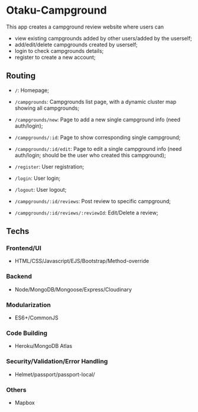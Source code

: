 # Otaku-Campground

This app creates a campground review website where users can

- view existing campgrounds added by other users/added by the userself;
- add/edit/delete campgrounds created by userself;
- login to check campgrounds details;
- register to create a new account;

## Routing

- `/`: Homepage;

- `/campgrounds`: Campgrounds list page, with a dynamic cluster map showing all campgrounds;
- `/campgrounds/new`: Page to add a new single campground info (need auth/login);
- `/campgrounds/:id`: Page to show corresponding single campground;
- `/campgrounds/:id/edit`: Page to edit a single campground info (need auth/login; should be the user who created this campground);

- `/register`: User registration;
- `/login`: User login;
- `/logout`: User logout;

- `/campgrounds/:id/reviews`: Post review to specific campground;
- `/campgrounds/:id/reviews/:reviewId`: Edit/Delete a review;

## Techs

### Frontend/UI

- HTML/CSS/Javascript/EJS/Bootstrap/Method-override

### Backend

- Node/MongoDB/Mongoose/Express/Cloudinary

### Modularization

- ES6+/CommonJS

### Code Building

- Heroku/MongoDB Atlas

### Security/Validation/Error Handling

- Helmet/passport/passport-local/

### Others

- Mapbox
